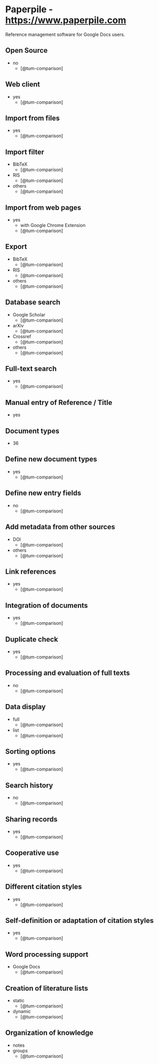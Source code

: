 # Paperpile - https://www.paperpile.com
Reference management software for Google Docs users.

## Open Source
- no
    - [@tum-comparison]

## Web client
- yes
    - [@tum-comparison]

## Import from files
- yes
    - [@tum-comparison]

## Import filter
- BibTeX
    - [@tum-comparison]
- RIS
    - [@tum-comparison]
- others
    - [@tum-comparison]

## Import from web pages
- yes
    - with Google Chrome Extension
    - [@tum-comparison]

## Export
- BibTeX
    - [@tum-comparison]
- RIS
    - [@tum-comparison]
- others
    - [@tum-comparison]

## Database search
- Google Scholar
    - [@tum-comparison]
- arXiv
    - [@tum-comparison]
- Crossref
    - [@tum-comparison]
- others
    - [@tum-comparison]

## Full-text search
- yes
    - [@tum-comparison]

## Manual entry of Reference / Title
- yes

## Document types
- 36

## Define new document types
- yes
    - [@tum-comparison]

## Define new entry fields
- no
    - [@tum-comparison]

## Add metadata from other sources
- DOI
    - [@tum-comparison]
- others
    - [@tum-comparison]

## Link references
- yes
    - [@tum-comparison]

## Integration of documents
- yes
    - [@tum-comparison]

## Duplicate check
- yes
    - [@tum-comparison]

## Processing and evaluation of full texts
- no
    - [@tum-comparison]

## Data display
- full
    - [@tum-comparison]
- list
    - [@tum-comparison]

## Sorting options
- yes
    - [@tum-comparison]

## Search history
- no
    - [@tum-comparison]

## Sharing records
- yes
    - [@tum-comparison]

## Cooperative use
- yes
    - [@tum-comparison]

## Different citation styles
- yes
    - [@tum-comparison]

## Self-definition or adaptation of citation styles
- yes
    - [@tum-comparison]

## Word processing support
- Google Docs
    - [@tum-comparison]

## Creation of literature lists
- static
    - [@tum-comparison]
- dynamic
    - [@tum-comparison]

## Organization of knowledge
- notes
- groups
    - [@tum-comparison]

